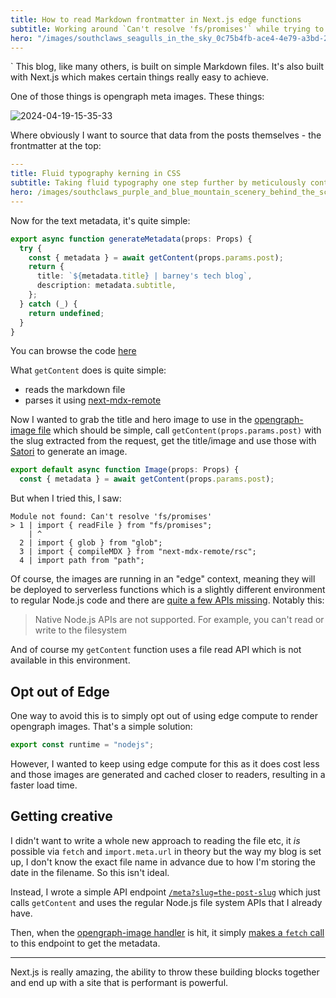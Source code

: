 ```yaml
---
title: How to read Markdown frontmatter in Next.js edge functions
subtitle: Working around `Can't resolve 'fs/promises'` while trying to read Markdown files from Next.js "opengraph-image" files.
hero: "/images/southclaws_seagulls_in_the_sky_0c75b4fb-ace4-4e79-a3bd-216c0fde2cf6.png"
---
```


`
This blog, like many others, is built on simple Markdown files. It's also built with Next.js which makes certain things really easy to achieve.

One of those things is opengraph meta images. These things:

![2024-04-19-15-35-33](/images/2024-04-19-15-35-33.png)

Where obviously I want to source that data from the posts themselves - the frontmatter at the top:

```yaml
---
title: Fluid typography kerning in CSS
subtitle: Taking fluid typography one step further by meticulously controlling kerning pairs.
hero: /images/southclaws_purple_and_blue_mountain_scenery_behind_the_screen_i_31127cb3-ef1a-4226-8b16-15d10328e4f2.png
---
```

Now for the text metadata, it's quite simple:

```ts
export async function generateMetadata(props: Props) {
  try {
    const { metadata } = await getContent(props.params.post);
    return {
      title: `${metadata.title} | barney's tech blog`,
      description: metadata.subtitle,
    };
  } catch (_) {
    return undefined;
  }
}
```

You can browse the code [here](<https://github.com/Southclaws/southcla.ws/blob/321bf7088f58b8e2fc3c4cb9dd43007afb689a78/src/app/(default)/(posts)/%5Bpost%5D/page.tsx#L12-L22>)

What `getContent` does is quite simple:

- reads the markdown file
- parses it using [next-mdx-remote](https://github.com/hashicorp/next-mdx-remote)

Now I wanted to grab the title and hero image to use in the [opengraph-image file](https://nextjs.org/docs/app/api-reference/file-conventions/metadata/opengraph-image) which should be simple, call `getContent(props.params.post)` with the slug extracted from the request, get the title/image and use those with [Satori](https://github.com/vercel/satori/) to generate an image.

```ts
export default async function Image(props: Props) {
  const { metadata } = await getContent(props.params.post);
```

But when I tried this, I saw:

```
Module not found: Can't resolve 'fs/promises'
> 1 | import { readFile } from "fs/promises";
    | ^
  2 | import { glob } from "glob";
  3 | import { compileMDX } from "next-mdx-remote/rsc";
  4 | import path from "path";
```

Of course, the images are running in an "edge" context, meaning they will be deployed to serverless functions which is a slightly different environment to regular Node.js code and there are [quite a few APIs missing](https://edge-runtime.vercel.app/features/available-apis#unsupported-apis). Notably this:

> Native Node.js APIs are not supported. For example, you can't read or write to the filesystem

And of course my `getContent` function uses a file read API which is not available in this environment.

## Opt out of Edge

One way to avoid this is to simply opt out of using edge compute to render opengraph images. That's a simple solution:

```ts
export const runtime = "nodejs";
```

However, I wanted to keep using edge compute for this as it does cost less and those images are generated and cached closer to readers, resulting in a faster load time.

## Getting creative

I didn't want to write a whole new approach to reading the file etc, it _is_ possible via `fetch` and `import.meta.url` in theory but the way my blog is set up, I don't know the exact file name in advance due to how I'm storing the date in the filename. So this isn't ideal.

Instead, I wrote a simple API endpoint [`/meta?slug=the-post-slug`](https://github.com/Southclaws/southcla.ws/blob/321bf7088f58b8e2fc3c4cb9dd43007afb689a78/src/app/meta/route.ts#L10) which just calls `getContent` and uses the regular Node.js file system APIs that I already have.

Then, when the [opengraph-image handler](<https://github.com/Southclaws/southcla.ws/blob/321bf7088f58b8e2fc3c4cb9dd43007afb689a78/src/app/(default)/(posts)/%5Bpost%5D/opengraph-image.tsx#L29>) is hit, it simply [makes a `fetch` call](https://github.com/Southclaws/southcla.ws/blob/321bf7088f58b8e2fc3c4cb9dd43007afb689a78/src/content/edge.ts#L10) to this endpoint to get the metadata.

---

Next.js is really amazing, the ability to throw these building blocks together and end up with a site that is performant is powerful.
